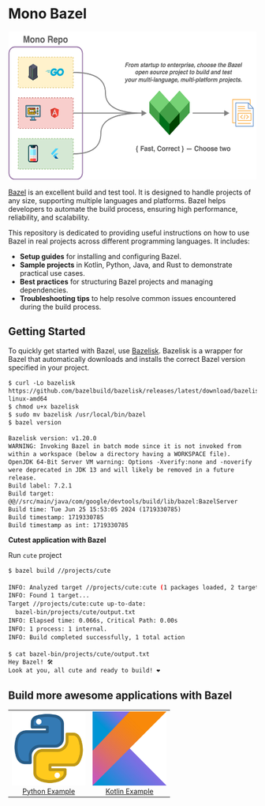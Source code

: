 # Mono Bazel

<p align="center">
  <a href="https://github.com/rain1024/mono-bazel/">
    <img src="https://raw.githubusercontent.com/rain1024/mono-bazel/main/images/system-design.png" height="300">
  </a>
</p>

[Bazel](https://bazel.build/) is an excellent build and test tool. It is designed to handle projects of any size, supporting multiple languages and platforms. Bazel helps developers to automate the build process, ensuring high performance, reliability, and scalability.

This repository is dedicated to providing useful instructions on how to use Bazel in real projects across different programming languages. It includes:

- **Setup guides** for installing and configuring Bazel.
- **Sample projects** in Kotlin, Python, Java, and Rust to demonstrate practical use cases.
- **Best practices** for structuring Bazel projects and managing dependencies.
- **Troubleshooting tips** to help resolve common issues encountered during the build process.

## Getting Started

To quickly get started with Bazel, use [Bazelisk](https://github.com/bazelbuild/bazelisk). Bazelisk is a wrapper for Bazel that automatically downloads and installs the correct Bazel version specified in your project.

```
$ curl -Lo bazelisk https://github.com/bazelbuild/bazelisk/releases/latest/download/bazelisk-linux-amd64
$ chmod u+x bazelisk
$ sudo mv bazelisk /usr/local/bin/bazel
$ bazel version

Bazelisk version: v1.20.0
WARNING: Invoking Bazel in batch mode since it is not invoked from within a workspace (below a directory having a WORKSPACE file).
OpenJDK 64-Bit Server VM warning: Options -Xverify:none and -noverify were deprecated in JDK 13 and will likely be removed in a future release.
Build label: 7.2.1
Build target: @@//src/main/java/com/google/devtools/build/lib/bazel:BazelServer
Build time: Tue Jun 25 15:53:05 2024 (1719330785)
Build timestamp: 1719330785
Build timestamp as int: 1719330785
```

**Cutest application with Bazel**

Run `cute` project
```sh
$ bazel build //projects/cute

INFO: Analyzed target //projects/cute:cute (1 packages loaded, 2 targets configured).
INFO: Found 1 target...
Target //projects/cute:cute up-to-date:
  bazel-bin/projects/cute/output.txt
INFO: Elapsed time: 0.066s, Critical Path: 0.00s
INFO: 1 process: 1 internal.
INFO: Build completed successfully, 1 total action

$ cat bazel-bin/projects/cute/output.txt
Hey Bazel! 🛠️
Look at you, all cute and ready to build! ❤️
```

## Build more awesome applications with Bazel

<table>
  <tr>
    <td align="center">
        <img src="https://raw.githubusercontent.com/rain1024/mono-bazel/main/images/python.png" alt="Python Example" height="150"/>
        <br/>
        <a href="https://github.com/rain1024/mono-bazel/tree/python">Python Example</a>
        <br/>
    </td>
    <td align="center">
        <img src="https://raw.githubusercontent.com/rain1024/mono-bazel/main/images/kotlin.png" alt="Kotlin Example" height="150"/>
            <br/>
        <a href="https://github.com/rain1024/mono-bazel/tree/kotlin">Kotlin Example</a>
    </td>
  </tr>
</table>